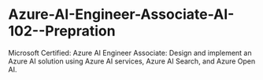 # Azure-AI-Engineer-Associate-AI-102--Prepration
Microsoft Certified: Azure AI Engineer Associate: Design and implement an Azure AI solution using Azure AI services, Azure AI Search, and Azure Open AI.
